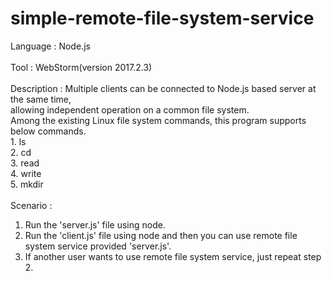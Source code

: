 # simple-remote-file-system-service

Language    : Node.js<br><br>
Tool        : WebStorm(version 2017.2.3)<br><br>
Description : Multiple clients can be connected to Node.js based server at the same time, <br>
              allowing independent operation on a common file system.<br>
              Among the existing Linux file system commands, this program supports below commands.<br>
              1. ls<br>
              2. cd<br>
              3. read<br>
              4. write<br>
              5. mkdir<br><br>
Scenario    :
1. Run the 'server.js' file using node.
2. Run the 'client.js' file using node and then you can use remote file system service provided 'server.js'.
3. If another user wants to use remote file system service, just repeat step 2.
